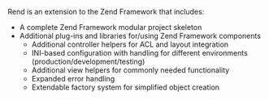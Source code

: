 Rend is an extension to the Zend Framework that includes:

  * A complete Zend Framework modular project skeleton
  * Additional plug-ins and libraries for/using Zend Framework components
    * Additional controller helpers for ACL and layout integration
    * INI-based configuration with handling for different environments (production/development/testing)
    * Additional view helpers for commonly needed functionality
    * Expanded error handling
    * Extendable factory system for simplified object creation